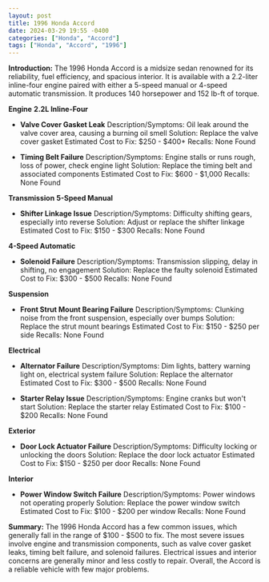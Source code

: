 ```yaml
---
layout: post
title: 1996 Honda Accord
date: 2024-03-29 19:55 -0400
categories: ["Honda", "Accord"]
tags: ["Honda", "Accord", "1996"]
---
```

**Introduction:**
The 1996 Honda Accord is a midsize sedan renowned for its reliability, fuel efficiency, and spacious interior. It is available with a 2.2-liter inline-four engine paired with either a 5-speed manual or 4-speed automatic transmission. It produces 140 horsepower and 152 lb-ft of torque.

**Engine**
**2.2L Inline-Four**

* **Valve Cover Gasket Leak**
Description/Symptoms: Oil leak around the valve cover area, causing a burning oil smell
Solution: Replace the valve cover gasket
Estimated Cost to Fix: $250 - $400+
Recalls: None Found

* **Timing Belt Failure**
Description/Symptoms: Engine stalls or runs rough, loss of power, check engine light
Solution: Replace the timing belt and associated components
Estimated Cost to Fix: $600 - $1,000
Recalls: None Found

**Transmission**
**5-Speed Manual**

* **Shifter Linkage Issue**
Description/Symptoms: Difficulty shifting gears, especially into reverse
Solution: Adjust or replace the shifter linkage
Estimated Cost to Fix: $150 - $300
Recalls: None Found

**4-Speed Automatic**

* **Solenoid Failure**
Description/Symptoms: Transmission slipping, delay in shifting, no engagement
Solution: Replace the faulty solenoid
Estimated Cost to Fix: $300 - $500
Recalls: None Found

**Suspension**
* **Front Strut Mount Bearing Failure**
Description/Symptoms: Clunking noise from the front suspension, especially over bumps
Solution: Replace the strut mount bearings
Estimated Cost to Fix: $150 - $250 per side
Recalls: None Found

**Electrical**
* **Alternator Failure**
Description/Symptoms: Dim lights, battery warning light on, electrical system failure
Solution: Replace the alternator
Estimated Cost to Fix: $300 - $500
Recalls: None Found

* **Starter Relay Issue**
Description/Symptoms: Engine cranks but won't start
Solution: Replace the starter relay
Estimated Cost to Fix: $100 - $200
Recalls: None Found

**Exterior**
* **Door Lock Actuator Failure**
Description/Symptoms: Difficulty locking or unlocking the doors
Solution: Replace the door lock actuator
Estimated Cost to Fix: $150 - $250 per door
Recalls: None Found

**Interior**
* **Power Window Switch Failure**
Description/Symptoms: Power windows not operating properly
Solution: Replace the power window switch
Estimated Cost to Fix: $100 - $200 per window
Recalls: None Found

**Summary:**
The 1996 Honda Accord has a few common issues, which generally fall in the range of $100 - $500 to fix. The most severe issues involve engine and transmission components, such as valve cover gasket leaks, timing belt failure, and solenoid failures. Electrical issues and interior concerns are generally minor and less costly to repair. Overall, the Accord is a reliable vehicle with few major problems.
